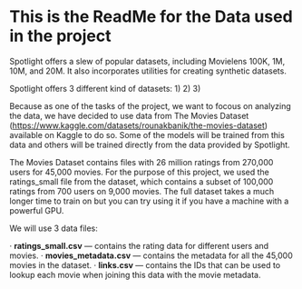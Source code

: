 
# This is the ReadMe for the Data used in the project

Spotlight offers a slew of popular datasets, including Movielens 100K, 1M, 10M, and 20M. It also incorporates utilities for creating synthetic datasets.

Spotlight offers 3 different kind of datasets: 
1) 
2) 
3) 

Because as one of the tasks of the project, we want to focous on analyzing the data, we have decided to use data from The Movies Dataset (https://www.kaggle.com/datasets/rounakbanik/the-movies-dataset) available on Kaggle to do so. Some of the models will be trained from this data and others will be trained directly from the data provided by Spotlight.

The Movies Dataset contains files with 26 million ratings from 270,000 users for 45,000 movies. For the purpose of this project, we used the ratings_small file from the dataset, which contains a subset of 100,000 ratings from 700 users on 9,000 movies. The full dataset takes a much longer time to train on but you can try using it if you have a machine with a powerful GPU. 

We will use 3 data files:

· **ratings_small.csv** — contains the rating data for different users and movies.
· **movies_metadata.csv** — contains the metadata for all the 45,000 movies in the dataset.
· **links.csv** — contains the IDs that can be used to lookup each movie when joining this data with the movie metadata.


